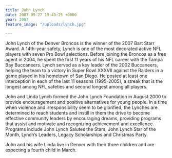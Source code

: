 ```yaml
---
title: John Lynch
date: 2007-09-27 19:40:25 +0000
year: 2007
feature_image: "/uploads/lynch.jpg"

---
```

John Lynch of the Denver Broncos is the winner of the 2007 Bart Starr Award. A 14th-year safety, Lynch is one of the most decorated active NFL players with seven Pro Bowl selections. Before joining the Broncos as a free agent in 2004, he spent the first 11 years of his NFL career with the Tampa Bay Buccaneers. Lynch served as a key leader of the 2002 Buccaneers, helping the team to a victory in Super Bowl XXXVII against the Raiders in a game played in his hometown of San Diego. He posted at least one interception in each of the last 11 seasons (1995-2005), a streak that is the longest among NFL safeties and second longest among all players.

John and Linda Lynch formed the John Lynch Foundation in August 2000 to provide encouragement and positive alternatives for young people. In a time when violence and irresponsibility seem to be glorified, the Lynches are determined to reach students and instill in them the drive to become effective community leaders by encouraging dreams, providing programs that assist and motivate and recognizing achievement and excellence. Programs include John Lynch Salutes the Stars, John Lynch Star of the Month, Lynch’s Leaders, Legacy Scholarships and Christmas Party.

John and his wife Linda live in Denver with their three children and are expecting a fourth child in March.